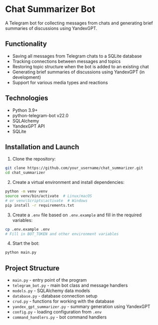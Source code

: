 # Chat Summarizer Bot

A Telegram bot for collecting messages from chats and generating brief summaries of discussions using YandexGPT.

## Functionality

- Saving all messages from Telegram chats to a SQLite database
- Tracking connections between messages and topics
- Restoring topic structure when the bot is added to an existing chat
- Generating brief summaries of discussions using YandexGPT (in development)
- Support for various media types and reactions

## Technologies

- Python 3.9+
- python-telegram-bot v22.0
- SQLAlchemy
- YandexGPT API
- SQLite

## Installation and Launch

1. Clone the repository:
```bash
git clone https://github.com/your_username/chat_summarizer.git
cd chat_summarizer
```

2. Create a virtual environment and install dependencies:
```bash
python -m venv venv
source venv/bin/activate  # Linux/macOS
# or venv\Scripts\activate  # Windows
pip install -r requirements.txt
```

3. Create a `.env` file based on `.env.example` and fill in the required variables:
```bash
cp .env.example .env
# Fill in BOT_TOKEN and other environment variables
```

4. Start the bot:
```bash
python main.py
```

## Project Structure

- `main.py` - entry point of the program
- `telegram_bot.py` - main bot class and message handlers
- `models.py` - SQLAlchemy data models
- `database.py` - database connection setup
- `crud.py` - functions for working with the database
- `yandex_gpt_summarizer.py` - summary generation using YandexGPT
- `config.py` - loading configuration from `.env`
- `command_handlers.py` - bot command handlers 